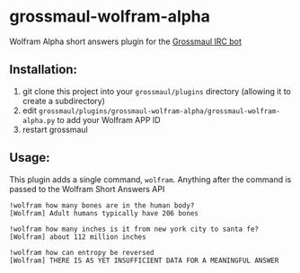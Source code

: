 # grossmaul-wolfram-alpha
Wolfram Alpha short answers plugin for the [Grossmaul IRC bot](https://github.com/JordanMatuschka/grossmaul)

## Installation:
1) git clone this project into your `grossmaul/plugins` directory (allowing it to create a subdirectory)
2) edit `grossmaul/plugins/grossmaul-wolfram-alpha/grossmaul-wolfram-alpha.py` to add your Wolfram APP ID
3) restart grossmaul

## Usage:
This plugin adds a single command, `wolfram`. Anything after the command is passed to the Wolfram Short Answers API

```
!wolfram how many bones are in the human body?
[Wolfram] Adult humans typically have 206 bones

!wolfram how many inches is it from new york city to santa fe?
[Wolfram] about 112 million inches

!wolfram how can entropy be reversed
[Wolfram] THERE IS AS YET INSUFFICIENT DATA FOR A MEANINGFUL ANSWER
```
